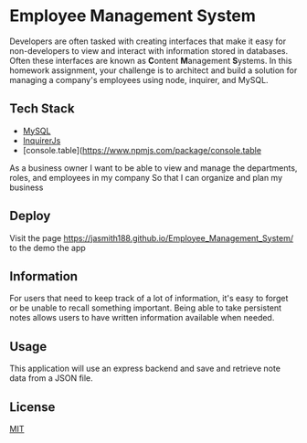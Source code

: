 # Employee Management System

Developers are often tasked with creating interfaces that make it easy for non-developers to view and interact with information stored in databases. Often these interfaces are known as **C**ontent **M**anagement **S**ystems. In this homework assignment, your challenge is to architect and build a solution for managing a company's employees using node, inquirer, and MySQL.

## Tech Stack
+ [MySQL](https://www.npmjs.com/package/mysql)
+ [InquirerJs](https://www.npmjs.com/package/inquirer/v/0.2.3)
+ [console.table](https://www.npmjs.com/package/console.table



As a business owner
I want to be able to view and manage the departments, roles, and employees in my company
So that I can organize and plan my business



## Deploy
Visit the page https://jasmith188.github.io/Employee_Management_System/ to the demo the app

## Information
For users that need to keep track of a lot of information, it's easy to forget or be unable to recall something important. Being able to take persistent notes allows users to have written information available when needed.

## Usage
This application will use an express backend and save and retrieve note data from a JSON file.

## License
[MIT](https://choosealicense.com/licenses/mit/)

